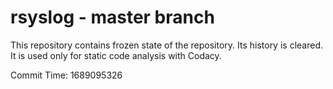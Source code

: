# rsyslog - master branch

This repository contains frozen state of the repository.
Its history is cleared. It is used only for static code
analysis with Codacy.

Commit Time: 1689095326